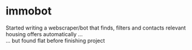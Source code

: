 # immobot
Started writing a webscraper/bot that finds, filters and contacts relevant housing offers automatically ...  
... but found flat before finishing project
